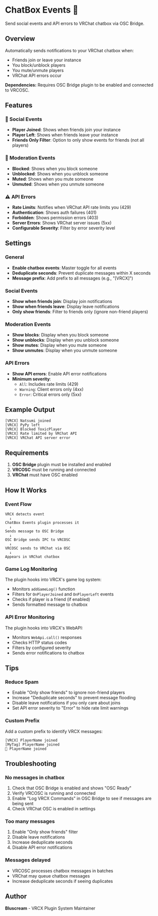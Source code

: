 # ChatBox Events 💬

Send social events and API errors to VRChat chatbox via OSC Bridge.

## Overview

Automatically sends notifications to your VRChat chatbox when:

- Friends join or leave your instance
- You block/unblock players
- You mute/unmute players
- VRChat API errors occur

**Dependencies:** Requires OSC Bridge plugin to be enabled and connected to VRCOSC.

## Features

### 👥 Social Events

- **Player Joined**: Shows when friends join your instance
- **Player Left**: Shows when friends leave your instance
- **Friends Only Filter**: Option to only show events for friends (not all players)

### 🚫 Moderation Events

- **Blocked**: Shows when you block someone
- **Unblocked**: Shows when you unblock someone
- **Muted**: Shows when you mute someone
- **Unmuted**: Shows when you unmute someone

### ⚠️ API Errors

- **Rate Limits**: Notifies when VRChat API rate limits you (429)
- **Authentication**: Shows auth failures (401)
- **Forbidden**: Shows permission errors (403)
- **Server Errors**: Shows VRChat server issues (5xx)
- **Configurable Severity**: Filter by error severity level

## Settings

### General

- **Enable chatbox events**: Master toggle for all events
- **Deduplicate seconds**: Prevent duplicate messages within X seconds
- **Message prefix**: Add prefix to all messages (e.g., "[VRCX]")

### Social Events

- **Show when friends join**: Display join notifications
- **Show when friends leave**: Display leave notifications
- **Only show friends**: Filter to friends only (ignore non-friend players)

### Moderation Events

- **Show blocks**: Display when you block someone
- **Show unblocks**: Display when you unblock someone
- **Show mutes**: Display when you mute someone
- **Show unmutes**: Display when you unmute someone

### API Errors

- **Show API errors**: Enable API error notifications
- **Minimum severity**:
  - `All`: Includes rate limits (429)
  - `Warning`: Client errors only (4xx)
  - `Error`: Critical errors only (5xx)

## Example Output

```
[VRCX] Natsumi joined
[VRCX] PyPy left
[VRCX] Blocked ToxicPlayer
[VRCX] Rate limited by VRChat API
[VRCX] VRChat API server error
```

## Requirements

1. **OSC Bridge** plugin must be installed and enabled
2. **VRCOSC** must be running and connected
3. **VRChat** must have OSC enabled

## How It Works

### Event Flow

```
VRCX detects event
  ↓
ChatBox Events plugin processes it
  ↓
Sends message to OSC Bridge
  ↓
OSC Bridge sends IPC to VRCOSC
  ↓
VRCOSC sends to VRChat via OSC
  ↓
Appears in VRChat chatbox
```

### Game Log Monitoring

The plugin hooks into VRCX's game log system:

- Monitors `addGameLog()` function
- Filters for `OnPlayerJoined` and `OnPlayerLeft` events
- Checks if player is a friend (if enabled)
- Sends formatted message to chatbox

### API Error Monitoring

The plugin hooks into VRCX's WebAPI:

- Monitors `WebApi.call()` responses
- Checks HTTP status codes
- Filters by configured severity
- Sends error notifications to chatbox

## Tips

### Reduce Spam

- Enable "Only show friends" to ignore non-friend players
- Increase "Deduplicate seconds" to prevent message flooding
- Disable leave notifications if you only care about joins
- Set API error severity to "Error" to hide rate limit warnings

### Custom Prefix

Add a custom prefix to identify VRCX messages:

```
[VRCX] PlayerName joined
[MyTag] PlayerName joined
🔔 PlayerName joined
```

## Troubleshooting

### No messages in chatbox

1. Check that OSC Bridge is enabled and shows "OSC Ready"
2. Verify VRCOSC is running and connected
3. Enable "Log VRCX Commands" in OSC Bridge to see if messages are being sent
4. Check VRChat OSC is enabled in settings

### Too many messages

1. Enable "Only show friends" filter
2. Disable leave notifications
3. Increase deduplicate seconds
4. Disable API error notifications

### Messages delayed

- VRCOSC processes chatbox messages in batches
- VRChat may queue chatbox messages
- Increase deduplicate seconds if seeing duplicates

## Author

**Bluscream** - VRCX Plugin System Maintainer
